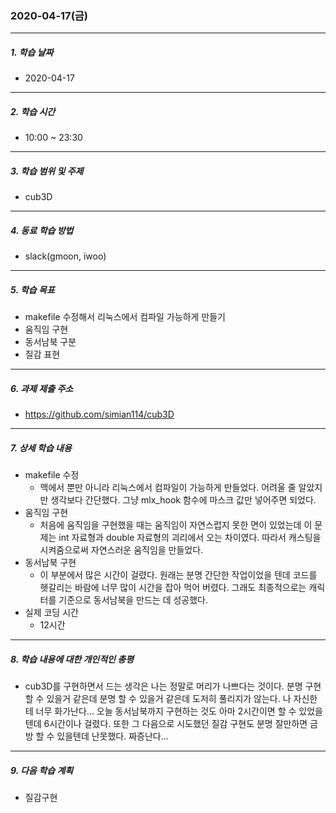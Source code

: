 ### 2020-04-17(금)

-----

##### 1. 학습 날짜

- 2020-04-17

-----

##### 2. 학습 시간

- 10:00 ~ 23:30

-----

##### 3. 학습 범위 및 주제

- cub3D

-----

##### 4. 동료 학습 방법

- slack(gmoon, iwoo)

-----

##### 5. 학습 목표

- makefile 수정해서 리눅스에서 컴파일 가능하게 만들기
- 움직임 구현
- 동서남북 구분
- 질감 표현

-----

##### 6. 과제 제출 주소

- https://github.com/simian114/cub3D

-----

##### 7. 상세 학습 내용

- makefile 수정
  - 맥에서 뿐만 아니라 리눅스에서 컴파일이 가능하게 만들었다. 어려울 줄 알았지만 생각보다 간단했다. 그냥 mlx_hook 함수에 마스크 값만 넣어주면 되었다.
- 움직임 구현
  - 처음에 움직임을 구현했을 때는 움직임이 자연스럽지 못한 면이 있었는데 이 문제는 int 자료형과 double 자료형의 괴리에서 오는 차이였다. 따라서 캐스팅을 시켜줌으로써 자연스러운 움직임을 만들었다.
- 동서남북 구현
  - 이 부분에서 많은 시간이 걸렸다. 원래는 분명 간단한 작업이었을 텐데 코드를 헷갈리는 바람에 너무 많이 시간을 잡아 먹어 버렸다. 그래도 최종적으로는 캐릭터를 기준으로 동서남북을 만드는 데 성공했다.
- 실제 코딩 시간
  - 12시간

-----

##### 8. 학습 내용에 대한 개인적인 총평

- cub3D를 구현하면서 드는 생각은 나는 정말로 머리가 나쁘다는 것이다. 분명 구현할 수 있을거 같은데 분명 할 수 있을거 같은데 도저히 풀리지가 않는다. 나 자신한테 너무 화가난다... 오늘 동서남북까지 구현하는 것도 아마 2시간이면 할 수 있었을텐데 6시간이나 걸렸다. 또한 그 다음으로 시도했던 질감 구현도 분명 잘만하면 금방 할 수 있을텐데 난못했다. 짜증난다...

-----

##### 9. 다음 학습 계획

- 질감구현